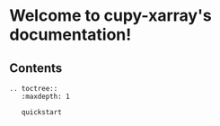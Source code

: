 # Welcome to cupy-xarray's documentation!

## Contents

```{eval-rst}
.. toctree::
   :maxdepth: 1

   quickstart
```
